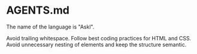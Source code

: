 # AGENTS.md

The name of the language is "Askl".

Avoid trailing whitespace.
Follow best coding practices for HTML and CSS. Avoid unnecessary nesting of elements and keep the structure semantic.